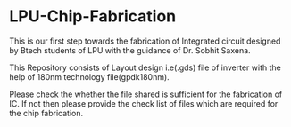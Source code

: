 # LPU-Chip-Fabrication
This is our first step towards the fabrication of Integrated circuit designed by Btech students of LPU with the guidance of Dr. Sobhit Saxena.


This Repository consists of Layout design i.e(.gds) file of inverter with the help of 180nm technology file(gpdk180nm).


Please check the whether the file shared is sufficient for the fabrication of IC. If not then please provide the check list of files which are required for the chip fabrication.
